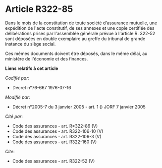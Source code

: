 # Article R322-85

Dans le mois de la constitution de toute société d'assurance mutuelle, une expédition de l'acte constitutif, de ses annexes
et une copie certifiée des délibérations prises par l'assemblée générale prévue à l'article R. 322-52 sont déposées en double
exemplaire au greffe du tribunal de grande instance du siège social. 

Ces mêmes documents doivent être déposés, dans le même délai, au ministère de l'économie et des finances.

**Liens relatifs à cet article**

_Codifié par_:

  - Décret n°76-667 1976-07-16

_Modifié par_:

  - Décret n°2005-7 du 3 janvier 2005 - art. 1 () JORF 7 janvier 2005

_Cité par_:

  - Code des assurances - art. R*322-86 (V)
  - Code des assurances - art. R322-106-10 (V)
  - Code des assurances - art. R322-106-3 (V)
  - Code des assurances - art. R322-160 (V)

_Cite_:

  - Code des assurances - art. R322-52 (V)
